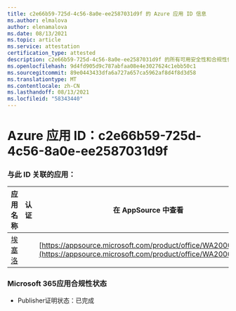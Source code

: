 ```yaml
---
title: c2e66b59-725d-4c56-8a0e-ee2587031d9f 的 Azure 应用 ID 信息
ms.author: elmalova
author: elenamalova
ms.date: 08/13/2021
ms.topic: article
ms.service: attestation
certification_type: attested
description: c2e66b59-725d-4c56-8a0e-ee2587031d9f 的所有可用安全性和合规性信息。
ms.openlocfilehash: 9d4fd905d9c787abfaa08e4e3027624c1ebb50c1
ms.sourcegitcommit: 89e0443433dfa6a727a657ca5962af8d4f8d3d58
ms.translationtype: MT
ms.contentlocale: zh-CN
ms.lasthandoff: 08/13/2021
ms.locfileid: "58343440"
---
```

# <a name="azure-app-id-c2e66b59-725d-4c56-8a0e-ee2587031d9f"></a>Azure 应用 ID：c2e66b59-725d-4c56-8a0e-ee2587031d9f


### <a name="apps-associated-with-this-id"></a>与此 ID 关联的应用：
| **应用名称** | **认证** | **在 AppSource 中查看** |
|--------------|---------------|-----------------------|
| [埃塞洛](https://docs.microsoft.com/microsoft-365-app-certification/forward/WA200002581) |  | [https://appsource.microsoft.com/product/office/WA200002581](https://appsource.microsoft.com/product/office/WA200002581) |

### <a name="microsoft-365-app-compliance-status"></a>Microsoft 365应用合规性状态
- Publisher证明状态：已完成
